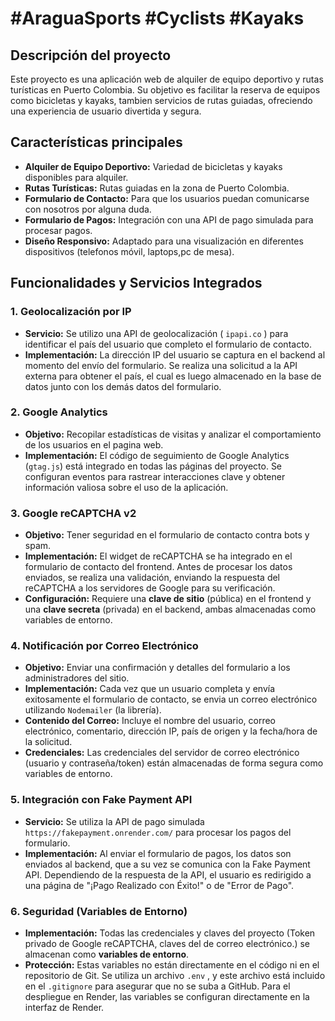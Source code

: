 # #AraguaSports #Cyclists #Kayaks

## Descripción del proyecto
Este proyecto es una aplicación web de alquiler de equipo deportivo y rutas turísticas en Puerto Colombia. Su objetivo es facilitar la reserva de equipos como bicicletas y kayaks, tambien servicios de rutas guiadas, ofreciendo una experiencia de usuario divertida y segura.

## Características principales

* **Alquiler de Equipo Deportivo:** Variedad de bicicletas y kayaks disponibles para alquiler.
* **Rutas Turísticas:** Rutas guiadas en la zona de Puerto Colombia.
* **Formulario de Contacto:** Para que los usuarios puedan comunicarse con nosotros por alguna duda.
* **Formulario de Pagos:** Integración con una API de pago simulada para procesar pagos.
* **Diseño Responsivo:** Adaptado para una visualización en diferentes dispositivos (telefonos móvil, laptops,pc de mesa).

## Funcionalidades y Servicios Integrados

### 1. **Geolocalización por IP**
* **Servicio:** Se utilizo una API de geolocalización ( `ipapi.co` ) para identificar el país del usuario que completo el formulario de contacto.
* **Implementación:** La dirección IP del usuario se captura en el backend al momento del envío del formulario. Se realiza una solicitud a la API externa para obtener el país, el cual es luego almacenado en la base de datos junto con los demás datos del formulario.

### 2. **Google Analytics**
* **Objetivo:** Recopilar estadísticas de visitas y analizar el comportamiento de los usuarios en el pagina web.
* **Implementación:** El código de seguimiento de Google Analytics (`gtag.js`) está integrado en todas las páginas del proyecto. Se configuran eventos para rastrear interacciones clave y obtener información valiosa sobre el uso de la aplicación.

### 3. **Google reCAPTCHA v2**
* **Objetivo:** Tener seguridad en el formulario de contacto contra bots y spam.
* **Implementación:** El widget de reCAPTCHA se ha integrado en el formulario de contacto del frontend. Antes de procesar los datos enviados, se realiza una validación, enviando la respuesta del reCAPTCHA a los servidores de Google para su verificación.
* **Configuración:** Requiere una **clave de sitio** (pública) en el frontend y una **clave secreta** (privada) en el backend, ambas almacenadas como variables de entorno.

### 4. **Notificación por Correo Electrónico**
* **Objetivo:** Enviar una confirmación y detalles del formulario a los administradores del sitio.
* **Implementación:** Cada vez que un usuario completa y envía exitosamente el formulario de contacto, se envia un correo electrónico utilizando `Nodemailer` (la librería).
* **Contenido del Correo:** Incluye el nombre del usuario, correo electrónico, comentario, dirección IP, país de origen y la fecha/hora de la solicitud.
* **Credenciales:** Las credenciales del servidor de correo electrónico (usuario y contraseña/token) están almacenadas de forma segura como variables de entorno.

### 5. **Integración con Fake Payment API**
* **Servicio:** Se utiliza la API de pago simulada `https://fakepayment.onrender.com/` para procesar los pagos del formulario.
* **Implementación:** Al enviar el formulario de pagos, los datos son enviados al backend, que a su vez se comunica con la Fake Payment API. Dependiendo de la respuesta de la API, el usuario es redirigido a una página de "¡Pago Realizado con Éxito!" o de "Error de Pago".

### 6. **Seguridad (Variables de Entorno)**
* **Implementación:** Todas las credenciales y claves del proyecto (Token privado de Google reCAPTCHA, claves del de correo electrónico.) se almacenan como **variables de entorno**.
* **Protección:** Estas variables no están directamente en el código ni en el repositorio de Git. Se utiliza un archivo `.env` , y este archivo está incluido en el `.gitignore` para asegurar que no se suba a GitHub. Para el despliegue en Render, las variables se configuran directamente en la interfaz de Render.
